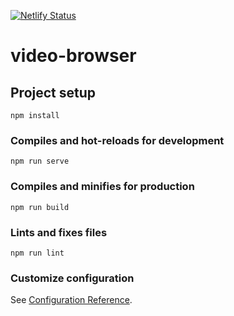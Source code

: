 [![Netlify Status](https://api.netlify.com/api/v1/badges/652c313a-2f6a-4c73-a2cd-591cf459ca66/deploy-status)](https://app.netlify.com/sites/vuedio-browser/deploys)
# video-browser

## Project setup
```
npm install
```

### Compiles and hot-reloads for development
```
npm run serve
```

### Compiles and minifies for production
```
npm run build
```

### Lints and fixes files
```
npm run lint
```

### Customize configuration
See [Configuration Reference](https://cli.vuejs.org/config/).
